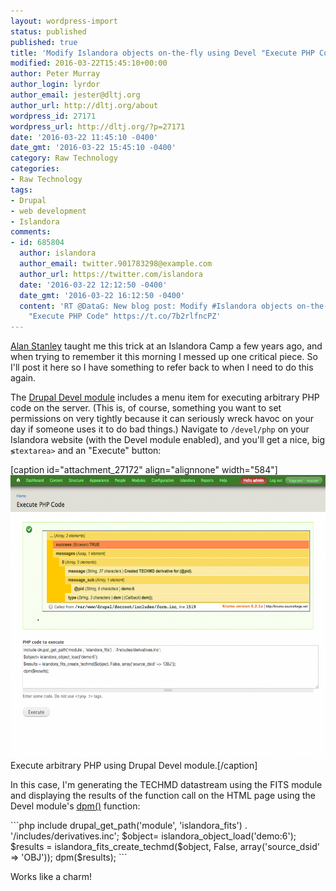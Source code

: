 ```yaml
---
layout: wordpress-import
status: published
published: true
title: 'Modify Islandora objects on-the-fly using Devel "Execute PHP Code"'
modified: 2016-03-22T15:45:10+00:00
author: Peter Murray
author_login: lyrdor
author_email: jester@dltj.org
author_url: http://dltj.org/about
wordpress_id: 27171
wordpress_url: http://dltj.org/?p=27171
date: '2016-03-22 11:45:10 -0400'
date_gmt: '2016-03-22 15:45:10 -0400'
category: Raw Technology
categories:
- Raw Technology
tags:
- Drupal
- web development
- Islandora
comments:
- id: 685804
  author: islandora
  author_email: twitter.901783298@example.com
  author_url: https://twitter.com/islandora
  date: '2016-03-22 12:12:50 -0400'
  date_gmt: '2016-03-22 16:12:50 -0400'
  content: 'RT @DataG: New blog post: Modify #Islandora objects on-the-fly using Devel
    "Execute PHP Code" https://t.co/7b2rlfncPZ'
---
```

<p><a href="http://islandora.ca/content/meet-your-developer-alan-stanley" title="Meet Your Developer: Alan Stanley | Islandora Website">Alan Stanley</a> taught me this trick at an Islandora Camp a few years ago, and when trying to remember it this morning I messed up one critical piece.  So I'll post it here so I have something to refer back to when I need to do this again.</p>
<p>The <a href="https://www.drupal.org/project/devel">Drupal Devel module</a> includes a menu item for executing arbitrary PHP code on the server.  (This is, of course, something you want to set permissions on very tightly because it can seriously wreck havoc on your day if someone uses it to do bad things.)  Navigate to <code>/devel/php</code> on your Islandora website (with the Devel module enabled), and you'll get a nice, big <code>&lg;textarea></code> and an "Execute" button:</p>
<p>[caption id="attachment_27172" align="alignnone" width="584"]<a href="/wp-content/uploads/2016/03/devel-execute-php.png" rel="attachment wp-att-27172"><img src="/wp-content/uploads/2016/03/devel-execute-php-1024x794.png" alt="Execute arbitrary PHP using Drupal Devel module." width="584" height="453" class="size-large wp-image-27172" /></a> Execute arbitrary PHP using Drupal Devel module.[/caption]</p>
<p>In this case, I'm generating the TECHMD datastream using the FITS module and displaying the results of the function call on the HTML page using the Devel module's <a href="https://api.drupal.org/api/devel/devel.module/function/dpm/7">dpm()</a> function:</p>
```php
include drupal_get_path('module', 'islandora_fits') . '/includes/derivatives.inc';
$object= islandora_object_load('demo:6');
$results = islandora_fits_create_techmd($object, False, array('source_dsid' => 'OBJ'));
dpm($results);
```
<p>Works like a charm!</p>
